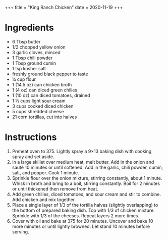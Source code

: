 +++
title = "King Ranch Chicken"
date = 2020-11-19
+++
# Ingredients

-   6 Tbsp butter
-   1/2 chopped yellow onion
-   3 garlic cloves, minced
-   1 Tbsp chili powder
-   1 Tbsp ground cumin
-   1 tsp kosher salt
-   freshly ground black pepper to taste
-   ¼ cup flour
-   1 (14.5 oz) can chicken broth
-   1 (4 oz) can diced green chilies
-   1 (10 oz) can diced tomatoes, drained
-   1 ½ cups light sour cream
-   3 cups cooked diced chicken
-   5 cups shredded cheese
-   21 corn tortillas, cut into halves

# Instructions

1. Preheat oven to 375. Lightly spray a 9×13 baking dish with cooking spray and set aside.
2. In a large skillet over medium heat, melt butter. Add in the onion and sauté 10 minutes or until softened. Add in the garlic, chili powder, cumin, salt, and pepper. Cook 1 minute.
3. Sprinkle flour over the onion mixture, stirring constantly, about 1 minute. Whisk in broth and bring to a boil, stirring constantly. Boil for 2 minutes or until thickened then remove from heat.
4. Add green chilies, diced tomatoes, and sour cream and stir to combine. Add chicken and mix together.
5. Place a single layer of 1/3 of the tortilla halves (slightly overlapping) to the bottom of prepared baking dish. Top with 1/3 of chicken mixture. Sprinkle with 1/3 of the cheeses. Repeat layers 2 more times.
6. Cover with oil and bake at 375 for 20 minutes. Uncover and bake 10 more minutes or until lightly browned. Let stand 10 minutes before serving.
